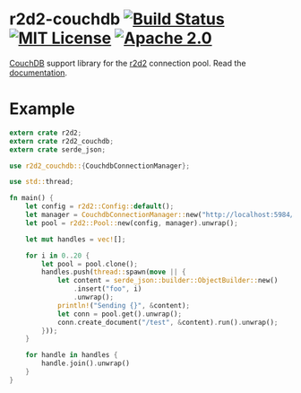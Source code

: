 # r2d2-couchdb [![Build Status][travis-badge]][travis-link] [![MIT License][mit-license-badge]](LICENSE-MIT) [![Apache 2.0][apache-2.0-badge]](LICENSE-APACHE)

[CouchDB] support library for the [r2d2](https://github.com/scorphus/r2d2) connection pool. Read the [documentation].


# Example

```rust
extern crate r2d2;
extern crate r2d2_couchdb;
extern crate serde_json;

use r2d2_couchdb::{CouchdbConnectionManager};

use std::thread;

fn main() {
    let config = r2d2::Config::default();
    let manager = CouchdbConnectionManager::new("http://localhost:5984/").unwrap();
    let pool = r2d2::Pool::new(config, manager).unwrap();

    let mut handles = vec![];

    for i in 0..20 {
        let pool = pool.clone();
        handles.push(thread::spawn(move || {
            let content = serde_json::builder::ObjectBuilder::new()
                .insert("foo", i)
                .unwrap();
            println!("Sending {}", &content);
            let conn = pool.get().unwrap();
            conn.create_document("/test", &content).run().unwrap();
        }));
    }

    for handle in handles {
        handle.join().unwrap()
    }
}
```


[travis-badge]:       https://img.shields.io/travis/scorphus/r2d2-couchdb.svg
[travis-link]:        https://travis-ci.org/scorphus/r2d2-couchdb
[mit-license-badge]:  https://img.shields.io/badge/license-MIT-007EC7.svg
[apache-2.0-badge]:   https://img.shields.io/badge/license-Apache%202.0-007EC7.svg
[CouchDB]:            https://github.com/chill-rs/chill
[documentation]:      https://scorphus.github.io/r2d2-couchdb/
